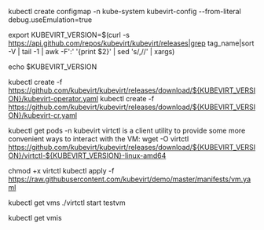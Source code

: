 kubectl create configmap -n kube-system kubevirt-config --from-literal debug.useEmulation=true

export KUBEVIRT_VERSION=$(curl -s https://api.github.com/repos/kubevirt/kubevirt/releases|grep tag_name|sort -V | tail -1 | awk -F':' '{print $2}' | sed 's/,//' | xargs)

echo $KUBEVIRT_VERSION

kubectl create -f https://github.com/kubevirt/kubevirt/releases/download/${KUBEVIRT_VERSION}/kubevirt-operator.yaml
kubectl create -f https://github.com/kubevirt/kubevirt/releases/download/${KUBEVIRT_VERSION}/kubevirt-cr.yaml

kubectl get pods -n kubevirt
virtctl is a client utility to provide some more convenient ways to interact with the VM:
wget -O virtctl https://github.com/kubevirt/kubevirt/releases/download/${KUBEVIRT_VERSION}/virtctl-${KUBEVIRT_VERSION}-linux-amd64

chmod +x virtctl
kubectl apply -f https://raw.githubusercontent.com/kubevirt/demo/master/manifests/vm.yaml

kubectl get vms
./virtctl start testvm

kubectl get vmis

